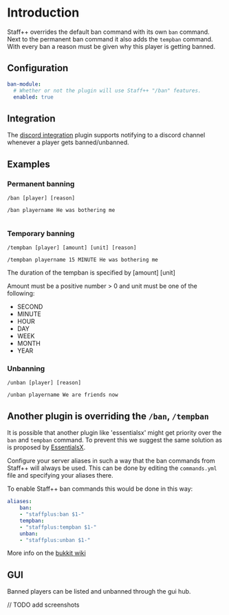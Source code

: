 # Introduction
Staff++ overrides the default ban command with its own `ban` command. Next to the permanent ban command it also adds the `tempban` command.
With every ban a reason must be given why this player is getting banned.

## Configuration
```yaml
ban-module:
  # Whether or not the plugin will use Staff++ "/ban" features.
  enabled: true
```

## Integration
The [discord integration](https://github.com/garagepoort/StaffPlusPlus/wiki/Discord-Integration) plugin supports notifying to a discord channel whenever a player gets banned/unbanned.

## Examples

### Permanent banning
`/ban [player] [reason]`
```
/ban playername He was bothering me


```

### Temporary banning
`/tempban [player] [amount] [unit] [reason]`
```
/tempban playername 15 MINUTE He was bothering me
```
The duration of the tempban is specified by [amount] [unit]

Amount must be a positive number > 0 and unit must be one of the following:
- SECOND
- MINUTE
- HOUR
- DAY
- WEEK
- MONTH
- YEAR

### Unbanning
`/unban [player] [reason]`
```
/unban playername We are friends now
```

## Another plugin is overriding the `/ban`, `/tempban`
It is possible that another plugin like 'essentialsx' might get priority over the `ban` and `tempban` command.
To prevent this we suggest the same solution as is proposed by [EssentialsX](https://github.com/EssentialsX/Essentials/wiki/Common-Issues#essentialsx-overrides-a-command-from-spigot-or-another-plugin). 

Configure your server aliases in such a way that the ban commands from Staff++ will always be used.
This can be done by editing the `commands.yml` file and specifying your aliases there.

To enable Staff++ ban commands this would be done in this way:
```yaml
aliases:
    ban:
    - "staffplus:ban $1-"
    tempban:
    - "staffplus:tempban $1-"
    unban:
    - "staffplus:unban $1-"
```
More info on the [bukkit wiki](https://bukkit.gamepedia.com/Commands.yml#aliases)

## GUI
Banned players can be listed and unbanned through the gui hub. 

// TODO add screenshots
